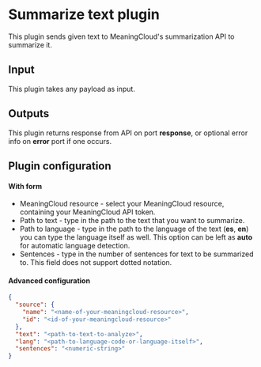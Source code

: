 # Summarize text plugin

This plugin sends given text to MeaningCloud's summarization API to summarize
it.

## Input
This plugin takes any payload as input.

## Outputs
This plugin returns response from API on port **response**, or optional error
info on **error** port if one occurs.

## Plugin configuration
#### With form
- MeaningCloud resource - select your MeaningCloud resource, containing your MeaningCloud
  API token.
- Path to text - type in the path to the text that you want to summarize.
- Path to language - type in the path to the language of the text (**es**, **en**)
  you can type the language itself as well. This option can be left as **auto** for automatic
  language detection.
- Sentences - type in the number of sentences for text to be summarized to. This field does
  not support dotted notation.

#### Advanced configuration
```json
{
  "source": {
    "name": "<name-of-your-meaningcloud-resource>",
    "id": "<id-of-your-meaningcloud-resource>"
  },
  "text": "<path-to-text-to-analyze>",
  "lang": "<path-to-language-code-or-language-itself>",
  "sentences": "<numeric-string>"
}
```